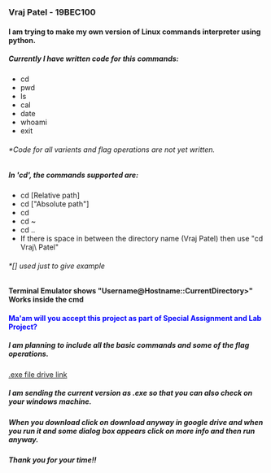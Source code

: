 ### Vraj Patel - 19BEC100

#### I am trying to make my own version of Linux commands interpreter using python.

##### Currently I have written code for this commands:
- cd
- pwd
- ls
- cal
- date
- whoami
- exit

###### *Code for all varients and flag operations are not yet written.

##### In 'cd', the commands supported are:
- cd [Relative path]    
- cd ["Absolute path"]
- cd
- cd ~
- cd ..
- If there is space in between the directory name (Vraj Patel) then use "cd Vraj\ Patel"

###### *[] used just to give example

#### Terminal Emulator shows "Username@Hostname::CurrentDirectory>" Works inside the cmd

#### <span style="color:blue">Ma'am will you accept this project as part of Special Assignment and Lab Project?</span>

##### I am planning to include all the basic commands and some of the flag operations.

[.exe file drive link](https://drive.google.com/file/d/1z0BN9e89fFB4rXf5A1wCD8bAh5YRvD1K/view?usp=sharing)

##### I am sending the current version as .exe so that you can also check on your windows machine.

##### When you download click on download anyway in google drive and when you run it and some dialog box appears click on more info and then run anyway.

##### Thank you for your time!!